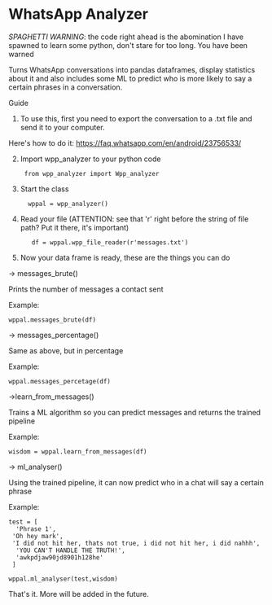 # WhatsApp Analyzer

*SPAGHETTI WARNING*: the code right ahead is the abomination I have spawned to learn some python, don't stare for too long. You have been warned

Turns WhatsApp conversations into pandas dataframes, display statistics about it and also includes some ML to predict who is more likely to say a certain phrases in a conversation.

Guide

1. To use this, first you need to export the conversation to a .txt file and send it to your computer.

  Here's how to do it: https://faq.whatsapp.com/en/android/23756533/

2. Import wpp_analyzer to your python code

        from wpp_analyzer import Wpp_analyzer

3. Start the class
  
         wppal = wpp_analyzer()

4. Read your file (ATTENTION: see that 'r' right before the string of file path? Put it there, it's important)

          df = wppal.wpp_file_reader(r'messages.txt')

5. Now your data frame is ready, these are the things you can do

-> messages_brute()

  Prints the number of messages a contact sent

  Example: 
       
    wppal.messages_brute(df)

-> messages_percentage()

  Same as above, but in percentage

  Example: 
  
    wppal.messages_percetage(df)

->learn_from_messages()

  Trains a ML algorithm so you can predict messages and returns the trained pipeline

  Example: 
  
    wisdom = wppal.learn_from_messages(df)

-> ml_analyser()

  Using the trained pipeline, it can now predict who in a chat will say a certain phrase

  Example: 

    test = [ 
      'Phrase 1',
     'Oh hey mark',
     'I did not hit her, thats not true, i did not hit her, i did nahhh',
      'YOU CAN'T HANDLE THE TRUTH!',
      'awkpdjaw90jd8901h128he'
     ]
   
    wppal.ml_analyser(test,wisdom)
   
   
   That's it. More will be added in the future.
   
